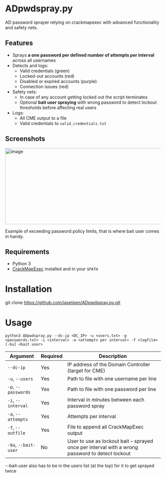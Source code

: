 # ADpwdspray.py

AD password sprayer relying on crackmapexec with advanced functionality and safety nets.


## Features

- Sprays **a one password per defined number of attempts per interval** across all usernames
- Detects and logs:
  - Valid credentials (green)
  - Locked-out accounts (red)
  - Disabled or expired accounts (purple)
  - Connection issues (red)
- Safety nets:
  - In case of any account getting locked out the script terminates
  - Optional **bait user spraying** with wrong password to detect lockout thresholds before affecting real users
- Logs:
  - All CME output to a file
  - Valid credentials to `valid_credentials.txt`
 
## Screenshots

<img width="864" height="246" alt="image" src="https://github.com/user-attachments/assets/88314213-efb0-40e4-b5bd-5f7e3b7eee26" />

Example of exceeding password policy limits, that is where bait user comes in handy.


## Requirements

- Python 3
- [CrackMapExec](https://github.com/byt3bl33d3r/CrackMapExec) installed and in your `$PATH`


# Installation

git clone https://github.com/jasetpen/ADpwdspray.py.git


# Usage

`python3 ADpwdspray.py --dc-ip <DC_IP> -u <users.txt> -p <passwords.txt> -i <interval> -a <attempts per interval> -f <logfile> [-bu] <bait user>`

| Argument           | Required | Description                                                                                     |
|--------------------|----------|-------------------------------------------------------------------------------------------------|
| `--dc-ip`          | Yes      | IP address of the Domain Controller (target for CME)                                            |
| `-u`, `--users`    | Yes      | Path to file with one username per line                                                         |
| `-p`, `--passwords`| Yes      | Path to file with one password per line                                                         |
| `-i`, `--interval` | Yes      | Interval in minutes between each password spray                                                |
| `-a`, `--attempts` | Yes      | Attempts per interval                                                |
| `-f`, `--outfile`  | Yes      | File to append all CrackMapExec output                                                          |
| `-bu`, `--bait-user` | No     | User to use as lockout bait – sprayed once per interval with a wrong password to detect lockout |

--bait-user also has to be in the users list (at the top) for it to get sprayed twice
